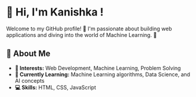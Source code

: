 # 👋 Hi, I'm Kanishka !

Welcome to my GitHub profile! 🚀 I'm passionate about building web applications and diving into the world of Machine Learning. 🌱

## 🌟 About Me
- **👀 Interests:** Web Development, Machine Learning, Problem Solving
- **🌱 Currently Learning:** Machine Learning algorithms, Data Science, and AI concepts
- **💻 Skills:** HTML, CSS, JavaScript
